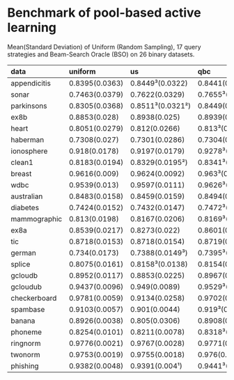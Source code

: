 # Benchmark of pool-based active learning

Mean(Standard Deviation) of Uniform (Random Sampling), 17 query strategies and Beam-Search Oracle (BSO) on 26 binary datasets.

| data         | uniform        | us               | qbc              | hintsvm         | quire           | albl            | dwus            | vr               | kcenter          | margin           | graph           | hier             | infodiv        | mcm              | eer             | bmdr            | spal            | lal              | bso             |
|:-------------|:---------------|:-----------------|:-----------------|:----------------|:----------------|:----------------|:----------------|:-----------------|:-----------------|:-----------------|:----------------|:-----------------|:---------------|:-----------------|:----------------|:----------------|:----------------|:-----------------|:----------------|
| appendicitis | 0.8395(0.0363) | 0.8449³(0.0322)  | 0.8441(0.0334)   | 0.839(0.0322)   | 0.8399(0.0344)  | 0.8449(0.0316²) | 0.8421(0.0324)  | 0.8395(0.0363)   | 0.8398(0.0327)   | 0.8454²(0.0333)  | 0.8419(0.0317³) | 0.8414(0.0295¹)  | 0.8454(0.0333) | 0.8457¹(0.0334)  | 0.8426(0.0364)  | 0.8418(0.033)   | 0.8415(0.032)   | 0.8433(0.0339)   | 0.8837(0.0295)  |
| sonar        | 0.7463(0.0379) | 0.7622(0.0329)   | 0.7655³(0.0309²) | 0.7357(0.0366)  | 0.7475(0.0365)  | 0.76(0.0332)    | 0.7405(0.0388)  | 0.7463(0.0379)   | 0.742(0.0353)    | 0.7762¹(0.0313³) | 0.7538(0.0352)  | 0.7511(0.0375)   | 0.7762(0.0313) | 0.773²(0.0305¹)  | 0.7544(0.0341)  | 0.7571(0.037)   | 0.7458(0.032)   | 0.7651(0.0321)   | 0.884(0.0284)   |
| parkinsons   | 0.8305(0.0368) | 0.8511³(0.0321²) | 0.8449(0.0348)   | 0.8178(0.0389)  | 0.8305(0.0364)  | 0.8461(0.0333³) | 0.8274(0.0392)  | 0.8305(0.0368)   | 0.8356(0.0346)   | 0.8531¹(0.0343)  | 0.8291(0.0345)  | 0.8357(0.0347)   | 0.8531(0.0343) | 0.8527²(0.0341)  | 0.8451(0.0334)  | 0.8369(0.0357)  | 0.8385(0.0355)  | 0.8463(0.0313¹)  | 0.8828(0.0319)  |
| ex8b         | 0.8853(0.028)  | 0.8938(0.025)    | 0.8939(0.0255)   | 0.8699(0.0328)  | 0.8785(0.0333)  | 0.8873(0.0259)  | 0.884(0.0262)   | 0.8853(0.028)    | 0.8916(0.0257)   | 0.8981¹(0.0245²) | 0.8856(0.0262)  | 0.888(0.0257)    | 0.8981(0.0245) | 0.8978²(0.0242¹) | 0.8936(0.0258)  | 0.8885(0.0273)  | 0.8821(0.0293)  | 0.8943³(0.0245³) | 0.9376(0.0182)  |
| heart        | 0.8051(0.0279) | 0.812(0.0266)    | 0.813³(0.0265)   | 0.8039(0.028)   | 0.8103(0.0268)  | 0.8118(0.0274)  | 0.8057(0.0288)  | 0.8051(0.0279)   | 0.8105(0.026²)   | 0.8157¹(0.0262³) | 0.8054(0.0274)  | 0.8075(0.0276)   | 0.8157(0.0262) | 0.8154²(0.0269)  | 0.8085(0.0253¹) | 0.8065(0.0267)  | 0.8097(0.0268)  | 0.8124(0.0267)   | 0.893(0.0247)   |
| haberman     | 0.7308(0.027)  | 0.7301(0.0286)   | 0.7304(0.0274³)  | 0.7259(0.0282)  | 0.7244(0.029)   | 0.7298(0.0274)  | 0.7312²(0.0292) | 0.7308(0.0268¹)  | 0.7267(0.028)    | 0.7295(0.0287)   | 0.7301(0.0276)  | 0.73(0.028)      | 0.7295(0.0287) | 0.7291(0.0282)   | 0.7311³(0.0284) | 0.7319¹(0.0293) | 0.7302(0.0277)  | 0.7308(0.0268²)  | 0.7896(0.0305)  |
| ionosphere   | 0.918(0.0178)  | 0.9197(0.0179)   | 0.9278³(0.0163)  | 0.8964(0.0244)  | 0.9015(0.0211)  | 0.9206(0.0155³) | 0.8793(0.0486)  | 0.918(0.0178)    | 0.9134(0.0166)   | 0.93¹(0.0154²)   | 0.9162(0.0189)  | 0.9204(0.0175)   | 0.93(0.0154)   | 0.9296²(0.0159)  | 0.9249(0.0159)  | 0.8934(0.032)   | 0.9232(0.0158)  | 0.9265(0.0144¹)  | 0.9545(0.0142)  |
| clean1       | 0.8183(0.0194) | 0.8329(0.0195²)  | 0.8341³(0.02³)   | 0.7695(0.0325)  | 0.818(0.0218)   | 0.8266(0.0224)  | 0.8183(0.0194¹) | too long (time)  | 0.7897(0.0249)   | 0.8425¹(0.0214)  | 0.8105(0.0241)  | 0.8183(0.0235)   | 0.8425(0.0214) | 0.8412²(0.0218)  | 0.8216(0.0219)  | 0.8156(0.0219)  | 0.8(0.0244)     | 0.8335(0.0211)   | 0.9219(0.0169)  |
| breast       | 0.9616(0.009)  | 0.9624(0.0092)   | 0.963³(0.009)    | 0.9623(0.009)   | 0.9623(0.009)   | 0.9624(0.009)   | 0.9604(0.009)   | 0.9582(0.0099)   | 0.9626(0.009)    | 0.9632¹(0.0091)  | 0.9614(0.0087¹) | 0.9615(0.0089³)  | 0.9632(0.0091) | 0.9631²(0.009)   | 0.9629(0.009)   | 0.9616(0.0087²) | 0.9629(0.0089)  | 0.9585(0.0098)   | 0.976(0.0067)   |
| wdbc         | 0.9539(0.013)  | 0.9597(0.0111)   | 0.9626³(0.0107)  | 0.9558(0.0111)  | 0.9583(0.0103²) | 0.9612(0.0102¹) | 0.9504(0.0157)  | 0.9539(0.013)    | 0.9586(0.0105)   | 0.9652¹(0.0103³) | 0.954(0.0123)   | 0.9565(0.0107)   | 0.9652(0.0103) | 0.965²(0.0104)   | 0.9622(0.0107)  | 0.9512(0.0127)  | 0.9572(0.0113)  | 0.9613(0.0106)   | 0.9841(0.0065)  |
| australian   | 0.8483(0.0158) | 0.8459(0.0159)   | 0.8494(0.0159)   | 0.8444(0.017)   | 0.8476(0.0158)  | 0.8486(0.0166)  | 0.8473(0.0152¹) | 0.8483(0.0158)   | 0.8478(0.0158)   | 0.8504¹(0.0157³) | 0.8469(0.0171)  | 0.8487(0.0159)   | 0.8504(0.0157) | 0.8504²(0.0162)  | 0.8472(0.0161)  | 0.8473(0.0158)  | 0.8504³(0.0158) | 0.8483(0.0155²)  | 0.9046(0.0148)  |
| diabetes     | 0.7424(0.0152) | 0.7432(0.0147)   | 0.7472³(0.0141²) | 0.7456(0.0152)  | 0.747(0.0141³)  | 0.7443(0.0152)  | 0.7227(0.0188)  | 0.7424(0.0152)   | 0.7491¹(0.0138¹) | 0.7479²(0.0153)  | 0.7424(0.0154)  | 0.7434(0.0154)   | 0.7479(0.0153) | 0.7471(0.0147)   | 0.7457(0.0152)  | 0.7423(0.0154)  | 0.7465(0.0144)  | 0.7462(0.0147)   | 0.8257(0.017)   |
| mammographic | 0.813(0.0198)  | 0.8167(0.0206)   | 0.8169³(0.0206)  | 0.8105(0.0208)  | 0.8158(0.0192²) | 0.8163(0.0189¹) | 0.7999(0.0214)  | 0.8128(0.0193³)  | 0.8162(0.0193)   | 0.8177²(0.0195)  | 0.8125(0.0205)  | 0.8146(0.02)     | 0.8177(0.0195) | 0.8178¹(0.0194)  | 0.8165(0.0199)  | 0.8135(0.0201)  | 0.8139(0.0204)  | 0.8151(0.0204)   | 0.8503(0.0197)  |
| ex8a         | 0.8539(0.0217) | 0.8273(0.022)    | 0.8601(0.0161¹)  | 0.8136(0.0327)  | 0.8072(0.0379)  | 0.8407(0.0196)  | 0.7911(0.0346)  | 0.8539(0.0217)   | 0.854(0.0201)    | 0.8788¹(0.0176³) | 0.8504(0.02)    | 0.8603³(0.0215)  | 0.8788(0.0176) | 0.8766²(0.0172²) | 0.8504(0.0216)  | 0.8531(0.0199)  | 0.8552(0.0204)  | 0.8342(0.0189)   | 0.8828(0.0203)  |
| tic          | 0.8718(0.0153) | 0.8718(0.0154)   | 0.8719(0.0157)   | 0.8719(0.0153)  | 0.8699(0.0148²) | 0.8718(0.0152)  | 0.871(0.0146¹)  | 0.8718(0.0153)   | 0.8716(0.0149³)  | 0.872¹(0.0158)   | 0.872²(0.0155)  | 0.8719(0.0153)   | 0.872(0.0158)  | 0.872³(0.0159)   | 0.8719(0.0157)  | 0.8719(0.0152)  | 0.8712(0.015)   | 0.872(0.0159)    | 0.9077(0.0227)  |
| german       | 0.734(0.0173)  | 0.7388(0.0149³)  | 0.7395³(0.0144¹) | 0.7305(0.0167)  | 0.7357(0.0156)  | 0.7366(0.0144²) | 0.7268(0.016)   | 0.734(0.0173)    | 0.7365(0.0152)   | 0.7417¹(0.0154)  | 0.7353(0.0154)  | 0.7349(0.0163)   | 0.7417(0.0154) | 0.741²(0.0156)   | 0.738(0.0158)   | 0.7347(0.0161)  | 0.7364(0.0152)  | 0.7392(0.0153)   | 0.8208(0.0201)  |
| splice       | 0.8075(0.0161) | 0.8158³(0.0138)  | 0.8154(0.0135)   | 0.7783(0.0253)  | 0.8044(0.0159)  | 0.8112(0.0144)  | 0.7578(0.0266)  | 0.8075(0.0161)   | 0.7518(0.0276)   | 0.8229²(0.013²)  | 0.7818(0.0133³) | 0.8075(0.0142)   | 0.8229(0.013)  | 0.8234¹(0.0127¹) | 0.8075(0.0143)  | 0.7985(0.0156)  | 0.8007(0.0149)  | 0.806(0.0153)    | 0.9102(0.0118)  |
| gcloudb      | 0.8952(0.0117) | 0.8853(0.0225)   | 0.8967(0.0106²)  | 0.8748(0.018)   | 0.8776(0.0193)  | 0.8968³(0.0108) | 0.8856(0.0188)  | 0.8952(0.0117)   | 0.892(0.0118)    | 0.8981¹(0.0109)  | 0.8937(0.0114)  | 0.895(0.0115)    | 0.8981(0.0109) | 0.8979²(0.0107³) | 0.8944(0.0114)  | 0.8952(0.0111)  | 0.893(0.0112)   | 0.8946(0.0105¹)  | 0.9091(0.0109)  |
| gcloudub     | 0.9437(0.0096) | 0.949(0.0089)    | 0.9529³(0.0082²) | 0.8955(0.0244)  | 0.9329(0.0121)  | 0.9382(0.0119)  | 0.9364(0.0104)  | 0.9437(0.0096)   | 0.8929(0.0181)   | 0.956¹(0.0082³)  | 0.9434(0.0093)  | 0.9475(0.0086)   | 0.956(0.0082)  | 0.9553²(0.0081¹) | 0.9388(0.0103)  | 0.9384(0.0108)  | 0.9075(0.0357)  | 0.9473(0.0084)   | 0.9683(0.0078)  |
| checkerboard | 0.9781(0.0059) | 0.9134(0.0258)   | 0.9702(0.0123)   | 0.9242(0.0152)  | 0.9437(0.0189)  | 0.9679(0.0082)  | 0.9045(0.0268)  | 0.9781(0.0059)   | 0.9874¹(0.0031¹) | 0.9847²(0.0062)  | 0.9737(0.006)   | 0.9785(0.0069)   | 0.9847(0.0062) | 0.9847³(0.006)   | 0.984(0.0051³)  | 0.9832(0.0046²) | error           | 0.9641(0.0104)   | 0.9972(0.0036)  |
| spambase     | 0.9103(0.0057) | 0.901(0.0044)    | 0.919³(0.0042²)  | 0.8985(0.008)   | error           | 0.9162(0.0033¹) | 0.9103(0.0057)  | too long (time)  | 0.9052(0.0073)   | 0.9205¹(0.0043³) | 0.9073(0.0051)  | 0.9122(0.0047)   | 0.9205(0.0043) | 0.92²(0.0043)    | too long (time) | too long (time) | too long (time) | 0.9062(0.0053)   | too long (time) |
| banana       | 0.8926(0.0038) | 0.805(0.0306)    | 0.8908(0.0059)   | 0.851(0.0173)   | 0.8299(0.0126)  | 0.8851(0.0066)  | 0.8164(0.0122)  | 0.8926³(0.0037²) | 0.893¹(0.0048)   | 0.8787(0.0219)   | 0.8848(0.0039)  | 0.8929²(0.0035¹) | 0.8787(0.0219) | 0.8754(0.0202)   | too long (time) | too long (time) | too long (time) | 0.8923(0.0037³)  | too long (time) |
| phoneme      | 0.8254(0.0101) | 0.8211(0.0078)   | 0.8318³(0.0063)  | 0.8083(0.0101)  | 0.8183(0.0068)  | 0.8247(0.0071)  | 0.8137(0.008)   | too long (time)  | 0.824(0.0059²)   | 0.8355²(0.0063)  | 0.8209(0.0079)  | 0.83(0.0062³)    | 0.8355(0.0063) | 0.8359¹(0.0055¹) | too long (time) | too long (time) | too long (time) | 0.8242(0.0121)   | too long (time) |
| ringnorm     | 0.9776(0.0021) | 0.9767(0.0028)   | 0.9771(0.0026³)  | 0.9715(0.0053)  | too long (time) | 0.9769(0.0023¹) | 0.9346(0.0101)  | too long (time)  | 0.9477(0.019)    | 0.9786¹(0.0026)  | 0.9711(0.0023²) | 0.9766(0.0026)   | 0.9786(0.0026) | 0.9782²(0.0026)  | too long (time) | too long (time) | too long (time) | 0.978³(0.0026)   | too long (time) |
| twonorm      | 0.9753(0.0019) | 0.9755(0.0018)   | 0.976(0.0017)    | 0.9736(0.0013¹) | too long (time) | 0.9752(0.0017)  | 0.9731(0.002)   | too long (time)  | 0.9755(0.0017)   | 0.9764¹(0.0017)  | 0.9754(0.002)   | 0.9752(0.0016²)  | 0.9764(0.0017) | 0.9763²(0.0017)  | too long (time) | too long (time) | too long (time) | 0.9761³(0.0016³) | too long (time) |
| phishing     | 0.9382(0.0048) | 0.9391(0.004¹)   | 0.9441³(0.0042²) | 0.9296(0.0052)  | too long (time) | 0.942(0.0043³)  | 0.8923(0.0105)  | too long (time)  | 0.9406(0.0043)   | 0.946¹(0.0049)   | 0.9327(0.0053)  | 0.938(0.0049)    | 0.946(0.0049)  | 0.9449²(0.0047)  | too long (time) | too long (time) | too long (time) | 0.9429(0.0045)   | too long (time) |